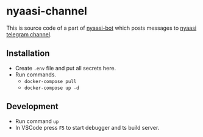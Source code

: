 # nyaasi-channel

This is source code of a part of [nyaasi-bot](https://t.me/nyaasi_bot) which posts messages to [nyaasi telegram channel](https://t.me/nyaasi).

## Installation

- Create `.env` file and put all secrets here.
- Run commands.
  - `docker-compose pull`
  - `docker-compose up -d`

## Development

- Run command `up`
- In VSCode press `F5` to start debugger and ts build server.